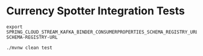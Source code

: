 # Currency Spotter Integration Tests

```
export SPRING_CLOUD_STREAM_KAFKA_BINDER_CONSUMERPROPERTIES_SCHEMA_REGISTRY_URL=YOUR-SCHEMA-REGISTRY-URL

./mvnw clean test
```